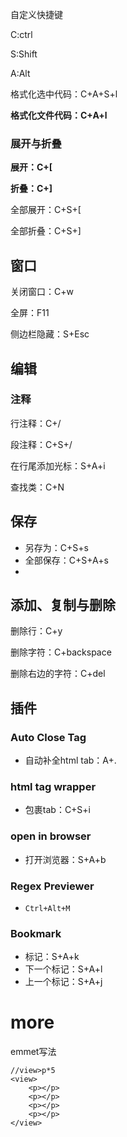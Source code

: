 自定义快捷键

C:ctrl

S:Shift

A:Alt



格式化选中代码：C+A+S+l

**格式化文件代码：C+A+l**



### 展开与折叠

**展开：C+[**

**折叠：C+]**

全部展开：C+S+[

全部折叠：C+S+]



## 窗口

关闭窗口：C+w

全屏：F11

侧边栏隐藏：S+Esc



## 编辑

### 注释

行注释：C+/

段注释：C+S+/

在行尾添加光标：S+A+i

查找类：C+N

## 保存

* 另存为：C+S+s
* 全部保存：C+S+A+s
* ​

## 添加、复制与删除

删除行：C+y

删除字符：C+backspace

删除右边的字符：C+del



## 插件

### Auto Close Tag

* 自动补全html tab：A+.

### html tag wrapper

* 包裹tab：C+S+i

### open in browser

* 打开浏览器：S+A+b

### Regex Previewer

*  `Ctrl+Alt+M`

### Bookmark

* 标记：S+A+k
* 下一个标记：S+A+l
* 上一个标记：S+A+j

# more

emmet写法

```
//view>p*5
<view>
    <p></p>
    <p></p>
    <p></p>
    <p></p>
</view>
```

